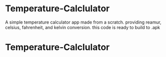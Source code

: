 # Temperature-Calclulator

A simple temperature calculator app made from a scratch. providing reamur, celsius, fahrenheit, and kelvin conversion. this code is ready to build to .apk

# Temperature-Calclulator
